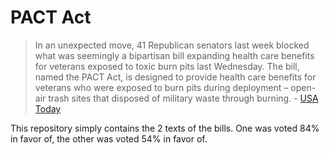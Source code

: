 # PACT Act

>In an unexpected move, 41 Republican senators last week blocked what was seemingly a bipartisan bill expanding health care benefits for veterans exposed to toxic burn pits last Wednesday. The bill, named the PACT Act, is designed to provide health care benefits for veterans who were exposed to burn pits during deployment – open-air trash sites that disposed of military waste through burning. - [USA Today](https://www.usatoday.com/story/news/2018/04/20/pact-act-veterans-burn-pits-exposed-open-air-trash-sites/)

This repository simply contains the 2 texts of the bills. One was voted 84% in favor of, the other was voted 54% in favor of.
